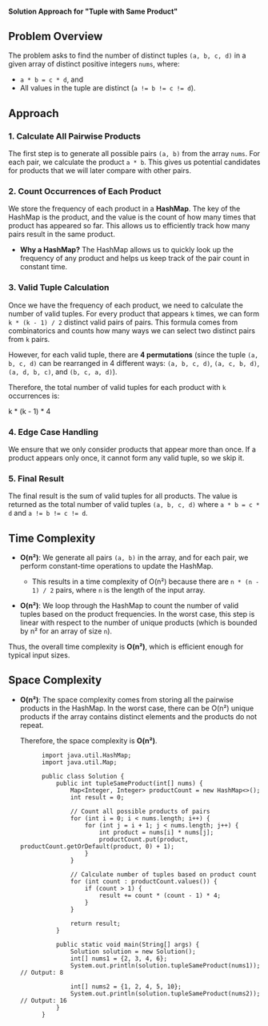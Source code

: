 #### Solution Approach for "Tuple with Same Product"

## Problem Overview

The problem asks to find the number of distinct tuples `(a, b, c, d)` in a given array of distinct positive integers `nums`, where:

- `a * b = c * d`, and
- All values in the tuple are distinct (`a != b != c != d`).

## Approach

### 1. **Calculate All Pairwise Products**

The first step is to generate all possible pairs `(a, b)` from the array `nums`. For each pair, we calculate the product `a * b`. This gives us potential candidates for products that we will later compare with other pairs.

### 2. **Count Occurrences of Each Product**

We store the frequency of each product in a **HashMap**. The key of the HashMap is the product, and the value is the count of how many times that product has appeared so far. This allows us to efficiently track how many pairs result in the same product.

- **Why a HashMap?**
  The HashMap allows us to quickly look up the frequency of any product and helps us keep track of the pair count in constant time.

### 3. **Valid Tuple Calculation**

Once we have the frequency of each product, we need to calculate the number of valid tuples. For every product that appears `k` times, we can form `k * (k - 1) / 2` distinct valid pairs of pairs. This formula comes from combinatorics and counts how many ways we can select two distinct pairs from `k` pairs.

However, for each valid tuple, there are **4 permutations** (since the tuple `(a, b, c, d)` can be rearranged in 4 different ways: `(a, b, c, d)`, `(a, c, b, d)`, `(a, d, b, c)`, and `(b, c, a, d)`).

Therefore, the total number of valid tuples for each product with `k` occurrences is:

k * (k - 1) * 4

### 4. **Edge Case Handling**

We ensure that we only consider products that appear more than once. If a product appears only once, it cannot form any valid tuple, so we skip it.

### 5. **Final Result**

The final result is the sum of valid tuples for all products. The value is returned as the total number of valid tuples `(a, b, c, d)` where `a * b = c * d` and `a != b != c != d`.

## Time Complexity

- **O(n²)**: We generate all pairs `(a, b)` in the array, and for each pair, we perform constant-time operations to update the HashMap.
  - This results in a time complexity of O(n²) because there are `n * (n - 1) / 2` pairs, where `n` is the length of the input array.

- **O(n²)**: We loop through the HashMap to count the number of valid tuples based on the product frequencies. In the worst case, this step is linear with respect to the number of unique products (which is bounded by n² for an array of size `n`).

Thus, the overall time complexity is **O(n²)**, which is efficient enough for typical input sizes.

## Space Complexity

- **O(n²)**: The space complexity comes from storing all the pairwise products in the HashMap. In the worst case, there can be O(n²) unique products if the array contains distinct elements and the products do not repeat.
  
  Therefore, the space complexity is **O(n²)**.


            
            import java.util.HashMap;
            import java.util.Map;
            
            public class Solution {
                public int tupleSameProduct(int[] nums) {
                    Map<Integer, Integer> productCount = new HashMap<>();
                    int result = 0;
            
                    // Count all possible products of pairs
                    for (int i = 0; i < nums.length; i++) {
                        for (int j = i + 1; j < nums.length; j++) {
                            int product = nums[i] * nums[j];
                            productCount.put(product, productCount.getOrDefault(product, 0) + 1);
                        }
                    }
            
                    // Calculate number of tuples based on product count
                    for (int count : productCount.values()) {
                        if (count > 1) {
                            result += count * (count - 1) * 4;
                        }
                    }
            
                    return result;
                }
            
                public static void main(String[] args) {
                    Solution solution = new Solution();
                    int[] nums1 = {2, 3, 4, 6};
                    System.out.println(solution.tupleSameProduct(nums1)); // Output: 8
            
                    int[] nums2 = {1, 2, 4, 5, 10};
                    System.out.println(solution.tupleSameProduct(nums2)); // Output: 16
                }
            }
            
